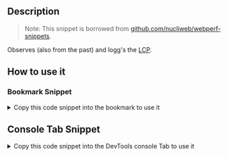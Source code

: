 ## Description

> Note: 
> This snippet is borrowed from [github.com/nucliweb/webperf-snippets](https://github.com/nucliweb/webperf-snippets/blob/main/README.md#largest-contentful-paint-lcp).

Observes (also from the past) and logg's the [LCP](web.dev/lcp).

## How to use it

<!-- START-HOW_TO[] -->




### Bookmark Snippet



<details>

<summary>Copy this code snippet into the bookmark to use it</summary>


```javascript

javascript:(() => {/**
 * PerformanceObserver
 */
const po = new PerformanceObserver((list) => {
    let entries = list.getEntries();
    entries = dedupe(entries, "startTime");
    /**
     * Print all entries of LCP
     */
    entries.forEach((item, i) => {
        console.dir(item);
        console.log(`${i + 1} current LCP item : ${item.element}: ${item.startTime}`);
        /**
         * Highlight LCP elements on the page
         */
        item.element ? (item.element.style = "border: 5px dotted blue;") : console.warn('LCP not highlighted');
    });
    /**
     * LCP is the lastEntry in getEntries Array
     */
    const lastEntry = entries[entries.length - 1];
    /**
     * Print final LCP
     */
    console.log(`LCP is: ${lastEntry.startTime}`);
});
/**
 * Start observing for largest-contentful-paint
 * buffered true getEntries prior to this script execution
 */
po.observe({ type: "largest-contentful-paint", buffered: true });
function dedupe(arr, key) {
    return [...new Map(arr.map((item) => [item[key], item])).values()];
}
)()
``` 




</details>



## Console Tab Snippet

<details>

<summary>Copy this code snippet into the DevTools console Tab to use it</summary>


```javascript

/**
 * PerformanceObserver
 */
const po = new PerformanceObserver((list) => {
    let entries = list.getEntries();
    entries = dedupe(entries, "startTime");
    /**
     * Print all entries of LCP
     */
    entries.forEach((item, i) => {
        console.dir(item);
        console.log(`${i + 1} current LCP item : ${item.element}: ${item.startTime}`);
        /**
         * Highlight LCP elements on the page
         */
        item.element ? (item.element.style = "border: 5px dotted blue;") : console.warn('LCP not highlighted');
    });
    /**
     * LCP is the lastEntry in getEntries Array
     */
    const lastEntry = entries[entries.length - 1];
    /**
     * Print final LCP
     */
    console.log(`LCP is: ${lastEntry.startTime}`);
});
/**
 * Start observing for largest-contentful-paint
 * buffered true getEntries prior to this script execution
 */
po.observe({ type: "largest-contentful-paint", buffered: true });
function dedupe(arr, key) {
    return [...new Map(arr.map((item) => [item[key], item])).values()];
}

``` 




</details>




<!-- END-HOW_TO -->










